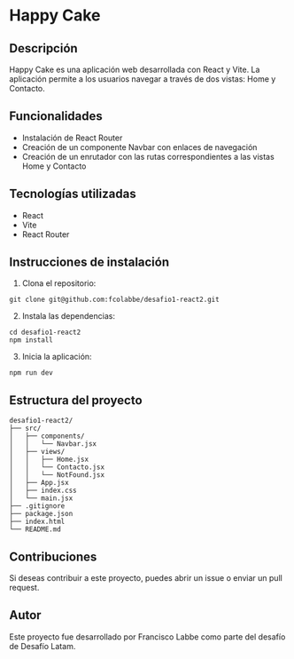 # Happy Cake

## Descripción

Happy Cake es una aplicación web desarrollada con React y Vite. La aplicación permite a los usuarios navegar a través de dos vistas: Home y Contacto.

## Funcionalidades

- Instalación de React Router
- Creación de un componente Navbar con enlaces de navegación
- Creación de un enrutador con las rutas correspondientes a las vistas Home y Contacto

## Tecnologías utilizadas

- React
- Vite
- React Router

## Instrucciones de instalación

1. Clona el repositorio:

```
git clone git@github.com:fcolabbe/desafio1-react2.git
```

2. Instala las dependencias:

```
cd desafio1-react2
npm install
```

3. Inicia la aplicación:

```
npm run dev
```

## Estructura del proyecto

```
desafio1-react2/
├── src/
│   ├── components/
│   │   └── Navbar.jsx
│   ├── views/
│   │   ├── Home.jsx
│   │   └── Contacto.jsx
│   │   └── NotFound.jsx
│   ├── App.jsx
│   ├── index.css
│   └── main.jsx
├── .gitignore
├── package.json
├── index.html
└── README.md
```

## Contribuciones

Si deseas contribuir a este proyecto, puedes abrir un issue o enviar un pull request.

## Autor

Este proyecto fue desarrollado por Francisco Labbe como parte del desafío de Desafío Latam.
